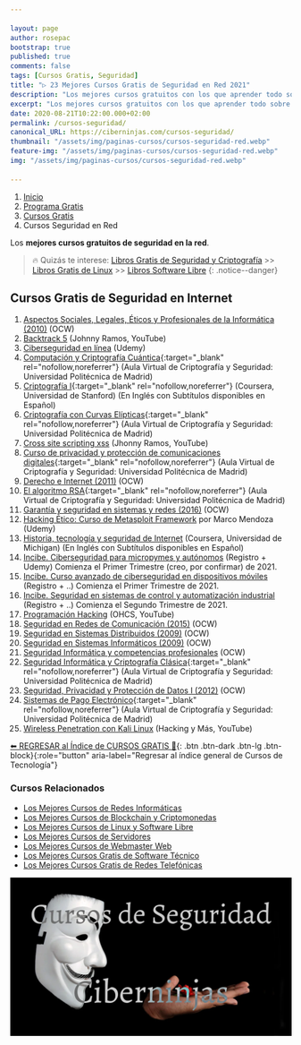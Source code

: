 ```yaml
---

layout: page
author: rosepac
bootstrap: true
published: true
comments: false
tags: [Cursos Gratis, Seguridad]
title: "▷ 23 Mejores Cursos Gratis de Seguridad en Red 2021"
description: "Los mejores cursos gratuitos con los que aprender todo sobre seguridad, desde cero hasta nivel experto"
excerpt: "Los mejores cursos gratuitos con los que aprender todo sobre seguridad, desde cero hasta nivel experto"
date: 2020-08-21T10:22:00.000+02:00
permalink: /cursos-seguridad/
canonical_URL: https://ciberninjas.com/cursos-seguridad/
thumbnail: "/assets/img/paginas-cursos/cursos-seguridad-red.webp"
feature-img: "/assets/img/paginas-cursos/cursos-seguridad-red.webp"
img: "/assets/img/paginas-cursos/cursos-seguridad-red.webp"

---
```


<div class="hidden-sm-down">
<nav aria-label="breadcrumb">
  <ol class="breadcrumb">
    <li class="breadcrumb-item"><a href="/">Inicio</a></li>
    <li class="breadcrumb-item"><a href="/programa-gratis/">Programa Gratis</a></li>
    <li class="breadcrumb-item"><a href="/cursos-tecnologia/">Cursos Gratis</a></li>
    <li class="breadcrumb-item active" aria-current="page">Cursos Seguridad en Red</li>
  </ol>
</nav>
</div>

<script type="application/ld+json">
{
 "@context": "https://schema.org",
 "@type": "BreadcrumbList",
 "itemListElement":
 [
  {
   "@type": "ListItem",
   "position": 1,
   "item":
   {
    "@id": "https://ciberninjas.com/programa-gratis/",
    "name": "Programar Gratis"
    }
  },
  {
   "@type": "ListItem",
   "position": 2,
   "item":
   {
    "@id": "https://ciberninjas.com/cursos-tecnologia/",
    "name": "Los Mejores Cursos GRATIS de Programación y Tecnología Online 2021"
    }
  },
  {
   "@type": "ListItem",
  "position": 3,
  "item":
   {
     "@id": "https://ciberninjas.com/cursos-seguridad/",
     "name": "Los Mejores Cursos Gratis de Seguridad en Red 2021"
   }
  }
 ]
}
</script>

Los **mejores cursos gratuitos de seguridad en la red**.

> 🔥 Quizás te interese: [Libros Gratis de Seguridad y Criptografía](/biblioteca-de-programacion-y-tecnologia/#libros-gratis-de-seguridad-y-criptograf%C3%ADa) >> [Libros Gratis de Linux](/biblioteca-de-programacion-y-tecnologia/#libros-gratis-de-linux) >> [Libros Software Libre](/biblioteca-de-programacion-y-tecnologia/#libros-gratis-de-ecosistema-de-software-libre)
{: .notice--danger}

## **Cursos Gratis de Seguridad en Internet**

1. [Aspectos Sociales, Legales, Éticos y Profesionales de la Informática (2010)](http://ocw.uniovi.es/course/view.php?id=151) (OCW)
1. [Backtrack 5](https://www.youtube.com/playlist?list=PLr1Aeqj0pcHdSvwNSbPeaRpF925uw-X04) (Johnny Ramos, YouTube)
1. [Ciberseguridad en línea](https://click.linksynergy.com/deeplink?id=W9Gem8jDoic&mid=39197&murl=https%3A%2F%2Fwww.udemy.com%2Fcourse%2Fciberseguridadenlinea%2F) (Udemy)
1. [Computación y Criptografía Cuántica](http://www.criptored.upm.es/crypt4you/temas/cuantica/leccion1/leccion01.html){:target="_blank" rel="nofollow,noreferrer"} (Aula Virtual de Criptografía y Seguridad: Universidad Politécnica de Madrid)
1. [Criptografía I](https://www.coursera.org/learn/crypto){:target="_blank" rel="nofollow,noreferrer"} (Coursera, Universidad de Stanford) (En Inglés con Subtítulos disponibles en Español)
1. [Criptografía con Curvas Elípticas](http://www.criptored.upm.es/crypt4you/temas/ECC/leccion1/leccion1.html){:target="_blank" rel="nofollow,noreferrer"} (Aula Virtual de Criptografía y Seguridad: Universidad Politécnica de Madrid)
1. [Cross site scripting xss](https://www.youtube.com/playlist?list=PL1UnfB2evouGiHRoUB_t-I4Mt_0RreZUu) (Jhonny Ramos, YouTube)
1. [Curso de privacidad y protección de comunicaciones digitales](http://www.criptored.upm.es/crypt4you/temas/privacidad-proteccion/leccion0/leccion0.html){:target="_blank" rel="nofollow,noreferrer"} (Aula Virtual de Criptografía y Seguridad: Universidad Politécnica de Madrid)
1. [Derecho e Internet (2011)](http://ocw.uv.es/ciencias-sociales-y-juridicas/plant/Course_listing) (OCW)
1. [El algoritmo RSA](http://www.criptored.upm.es/crypt4you/temas/RSA/leccion0/leccion00.html){:target="_blank" rel="nofollow,noreferrer"} (Aula Virtual de Criptografía y Seguridad: Universidad Politécnica de Madrid)
1. [Garantía y seguridad en sistemas y redes (2016)](https://ocw.unican.es/course/view.php?id=16) (OCW)
1. [Hacking Ético: Curso de Metasploit Framework](https://click.linksynergy.com/deeplink?id=W9Gem8jDoic&mid=39197&murl=https%3A%2F%2Fwww.udemy.com%2Fcourse%2Fcurso-de-metasploit-framework%2F) por Marco Mendoza (Udemy)
1. [Historia, tecnología y seguridad de Internet](https://www.coursera.org/learn/internet-history) (Coursera, Universidad de Michigan) (En Inglés con Subtítulos disponibles en Español)
1. [Incibe. Ciberseguridad para micropymes y autónomos](https://www.incibe.es/formacion/ciberseguridad-para-micropymes-y-autonomos) (Registro + Udemy) Comienza el Primer Trimestre (creo, por confirmar) de 2021.
1. [Incibe. Curso avanzado de ciberseguridad en dispositivos móviles](https://www.incibe.es/formacion/curso-avanzado-ciberseguridad-dispositivos-moviles) (Registro + ..) Comienza el Primer Trimestre de 2021.
1. [Incibe. Seguridad en sistemas de control y automatización industrial](https://www.incibe.es/formacion/ciberseguridad-para-micropymes-y-autonomos) (Registro + ..) Comienza el Segundo Trimestre de 2021.
1. [Programación Hacking](https://www.youtube.com/playlist?list=PL1UnfB2evouHZjiRJp-z9jstL-yqfTi_X) (OHCS, YouTube)
1. [Seguridad en Redes de Comunicación (2015)](https://ocw.unican.es/course/view.php?id=28) (OCW)
1. [Seguridad en Sistemas Distribuidos (2009)](http://ocw.uc3m.es/ingenieria-informatica/seguridad-en-sistemas-distribuidos) (OCW)
1. [Seguridad en Sistemas Informáticos (2009)](http://ocw.uv.es/ingenieria-y-arquitectura/seguridad/Course_listing) (OCW)
1. [Seguridad Informática y competencias profesionales](https://ocw.uca.es/course/view.php?id=55) (OCW)
1. [Seguridad Informática y Criptografía Clásica](http://www.criptored.upm.es/crypt4you/temas/criptografiaclasica/leccion1.html){:target="_blank" rel="nofollow,noreferrer"} (Aula Virtual de Criptografía y Seguridad: Universidad Politécnica de Madrid)
1. [Seguridad, Privacidad y Protección de Datos I (2012)](http://ocw.uv.es/ciencias-sociales-y-juridicas/seguridad-privacidad-y-proteccion-de-datos-i/Course_listing) (OCW)
1. [Sistemas de Pago Electrónico](http://www.criptored.upm.es/crypt4you/temas/sistemaspago/leccion1/leccion01.html){:target="_blank" rel="nofollow,noreferrer"} (Aula Virtual de Criptografía y Seguridad: Universidad Politécnica de Madrid)
1. [Wireless Penetration con Kali Linux](https://www.youtube.com/playlist?list=PL-G03HRCQgdFKAaW718J14tKDM63mGirL) (Hacking y Más, YouTube)

[⬅ REGRESAR al Índice de CURSOS GRATIS 🏡](https://ciberninjas.com/cursos-tecnologia/ "Regresar al índice de Cursos Gratis de Tecnología"){: .btn .btn-dark .btn-lg .btn-block}{:role="button" aria-label="Regresar al índice general de Cursos de Tecnología"}

### **Cursos Relacionados** <!-- omit in toc -->

- [Los Mejores Cursos de Redes Informáticas](https://ciberninjas.com/cursos-redes/)
- [Los Mejores Cursos de Blockchain y Criptomonedas](https://ciberninjas.com/cursos-blockchain-criptos/)
- [Los Mejores Cursos de Linux y Software Libre](https://ciberninjas.com/cursos-linux-software-libre/)
- [Los Mejores Cursos de Servidores](https://ciberninjas.com/cursos-servidores/)
- [Los Mejores Cursos de Webmaster Web](https://ciberninjas.com/cursos-web-webmaster/)
- [Los Mejores Cursos Gratis de Software Técnico](https://ciberninjas.com/cursos-css-preprocesadores/)
- [Los Mejores Cursos Gratis de Redes Telefónicas](https://ciberninjas.com/cursos-redes-telefonicas/)

![Los mejores cursos gratuitos con los que aprender todo sobre seguridad, desde cero hasta nivel experto](/assets/img/paginas-cursos/cursos-seguridad-red.webp "Los mejores cursos gratuitos con los que aprender todo sobre seguridad, desde cero hasta nivel experto")